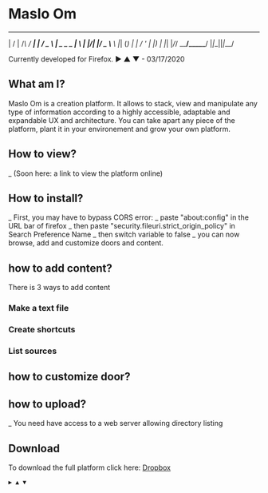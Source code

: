# Maslo Om
  __  __   _   ___ _    ___    ___      ___  
 |  \/  | /_\ / __| |  / _ \  | _ \_ _ |   \ 
 | |\/| |/ _ \\__ \ |_| (_) | |   / ' \| |) |
 |_|  |_/_/ \_\___/____\___/  |_|_\_||_|___/ 
 
Currently developed for Firefox. 
▶ ▲ ▼ - 03/17/2020

## What am I?

Maslo Om is a creation platform. It allows to stack, view and manipulate any type of information according to a highly accessible, adaptable and expandable UX and architecture. You can take apart any piece of the platform, plant it in your environement and grow your own platform.


## How to view?

_ (Soon here: a link to view the platform online)

## How to install?

_ First, you may have to bypass CORS error:
_ paste "about:config" in the URL bar of firefox
_ then paste "security.fileuri.strict_origin_policy" in Search Preference Name
_ then switch variable to false
_ you can now browse, add and customize doors and content.

## how to add content?

There is 3 ways to add content

### Make a text file
### Create shortcuts
### List sources

## how to customize door?

## how to upload?

_ You need have access to a web server allowing directory listing

## Download

To download the full platform click here:
[Dropbox](https://www.dropbox.com/sh/a6yodxwl8qslcwp/AADo4L6UrVUZnnySkzkHa9-2a?dl=1)


`▶ ▲ ▼`



